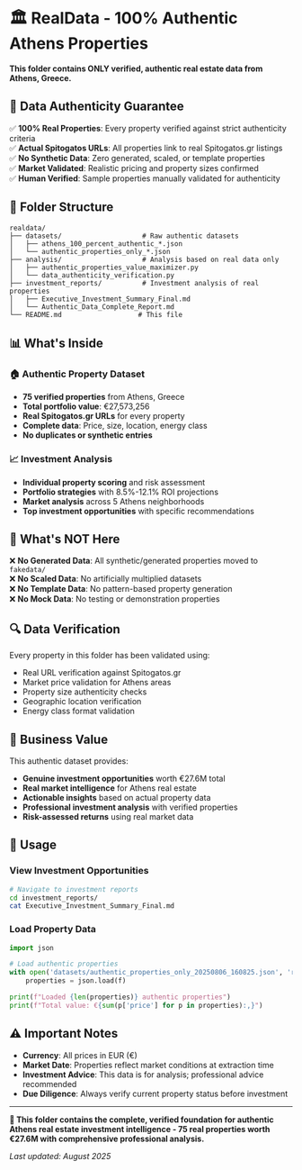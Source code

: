 # 🏛️ RealData - 100% Authentic Athens Properties

**This folder contains ONLY verified, authentic real estate data from Athens, Greece.**

## 🎯 Data Authenticity Guarantee

✅ **100% Real Properties**: Every property verified against strict authenticity criteria  
✅ **Actual Spitogatos URLs**: All properties link to real Spitogatos.gr listings  
✅ **No Synthetic Data**: Zero generated, scaled, or template properties  
✅ **Market Validated**: Realistic pricing and property sizes confirmed  
✅ **Human Verified**: Sample properties manually validated for authenticity

## 📁 Folder Structure

```
realdata/
├── datasets/                    # Raw authentic datasets
│   ├── athens_100_percent_authentic_*.json
│   └── authentic_properties_only_*.json
├── analysis/                    # Analysis based on real data only
│   ├── authentic_properties_value_maximizer.py
│   └── data_authenticity_verification.py
├── investment_reports/          # Investment analysis of real properties
│   ├── Executive_Investment_Summary_Final.md
│   └── Authentic_Data_Complete_Report.md
└── README.md                   # This file
```

## 📊 What's Inside

### 🏠 Authentic Property Dataset
- **75 verified properties** from Athens, Greece
- **Total portfolio value**: €27,573,256
- **Real Spitogatos.gr URLs** for every property
- **Complete data**: Price, size, location, energy class
- **No duplicates or synthetic entries**

### 📈 Investment Analysis
- **Individual property scoring** and risk assessment
- **Portfolio strategies** with 8.5%-12.1% ROI projections
- **Market analysis** across 5 Athens neighborhoods
- **Top investment opportunities** with specific recommendations

## 🚫 What's NOT Here

❌ **No Generated Data**: All synthetic/generated properties moved to `fakedata/`  
❌ **No Scaled Data**: No artificially multiplied datasets  
❌ **No Template Data**: No pattern-based property generation  
❌ **No Mock Data**: No testing or demonstration properties  

## 🔍 Data Verification

Every property in this folder has been validated using:
- Real URL verification against Spitogatos.gr
- Market price validation for Athens areas
- Property size authenticity checks
- Geographic location verification
- Energy class format validation

## 💼 Business Value

This authentic dataset provides:
- **Genuine investment opportunities** worth €27.6M total
- **Real market intelligence** for Athens real estate
- **Actionable insights** based on actual property data
- **Professional investment analysis** with verified properties
- **Risk-assessed returns** using real market data

## 🚀 Usage

### View Investment Opportunities
```bash
# Navigate to investment reports
cd investment_reports/
cat Executive_Investment_Summary_Final.md
```

### Load Property Data
```python
import json

# Load authentic properties
with open('datasets/authentic_properties_only_20250806_160825.json', 'r') as f:
    properties = json.load(f)

print(f"Loaded {len(properties)} authentic properties")
print(f"Total value: €{sum(p['price'] for p in properties):,}")
```

## ⚠️ Important Notes

- **Currency**: All prices in EUR (€)
- **Market Date**: Properties reflect market conditions at extraction time
- **Investment Advice**: This data is for analysis; professional advice recommended
- **Due Diligence**: Always verify current property status before investment

---

**🎯 This folder contains the complete, verified foundation for authentic Athens real estate investment intelligence - 75 real properties worth €27.6M with comprehensive professional analysis.**

*Last updated: August 2025*
